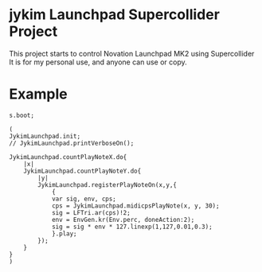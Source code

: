 # jykim Launchpad Supercollider Project
This project starts to control Novation Launchpad MK2 using Supercollider
It is for my personal use, and anyone can use or copy.

# Example
```
s.boot;

(
JykimLaunchpad.init;
// JykimLaunchpad.printVerboseOn();

JykimLaunchpad.countPlayNoteX.do{
	|x|
	JykimLaunchpad.countPlayNoteY.do{
		|y|
		JykimLaunchpad.registerPlayNoteOn(x,y,{
			{
			var sig, env, cps;
			cps = JykimLaunchpad.midicpsPlayNote(x, y, 30);
			sig = LFTri.ar(cps)!2;
			env = EnvGen.kr(Env.perc, doneAction:2);
			sig = sig * env * 127.linexp(1,127,0.01,0.3);
			}.play;
		});
	}
}
)
```
